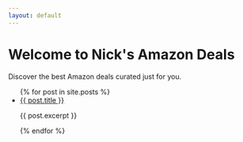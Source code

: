 ```yaml
---
layout: default
---
```


<h1>Welcome to Nick's Amazon Deals</h1>
<p>Discover the best Amazon deals curated just for you.</p>

<ul>
  {% for post in site.posts %}
    <li>
      <a href="{{ post.url }}">{{ post.title }}</a>
      <p>{{ post.excerpt }}</p>
    </li>
  {% endfor %}
</ul>
